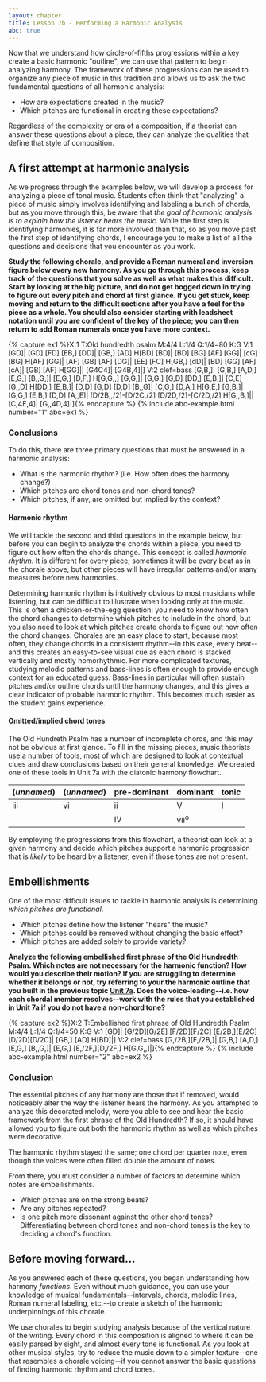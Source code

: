 ```yaml
---
layout: chapter
title: Lesson 7b - Performing a Harmonic Analysis
abc: true
---
```


<!-- When you return to this section, you have two MAJOR EDITS
 1 - You need to find a better example the Old 100th. It's first phrase is full of vi chords acting as tonic function, which is confusing and totally undermines what you said about vi to V being rare in the previous unit.
 2 - You need to write in full answers for the conclusions section, because you never actually give them the answers to the questions as asked. Fine for in class, but someone who isn't in class will never have confirmation of whether they got it correct or not.-->
Now that we understand how circle-of-fifths progressions within a key create a basic harmonic "outline", we can use that pattern to begin analyzing harmony. The framework of these progressions can be used to organize any piece of music in this tradition and allows us to ask the two fundamental questions of all harmonic analysis: 
- How are expectations created in the music?
- Which pitches are functional in creating these expectations?

Regardless of the complexity or era of a composition, if a theorist can answer these questions about a piece, they can analyze the qualities that define that style of composition. 

## A first attempt at harmonic analysis

As we progress through the examples below, we will develop a process for analyzing a piece of tonal music. Students often think that "analyzing" a piece of music simply involves identifying and labeling a bunch of chords, but as you move through this, be aware that *the goal of harmonic analysis is to explain how the listener hears the music*. While the first step is identifying harmonies, it is far more involved than that, so as you move past the first step of identifying chords, I encourage you to make a list of all the questions and decisions that you encounter as you work. 

**Study the following chorale, and provide a Roman numeral and inversion figure below every new harmony. As you go through this process, keep track of the questions that you solve as well as what makes this difficult. Start by looking at the big picture, and do not get bogged down in trying to figure out every pitch and chord at first glance. If you get stuck, keep moving and return to the difficult sections after you have a feel for the piece as a whole. You should also consider starting with leadsheet notation until you are confident of the key of the piece; you can then return to add Roman numerals once you have more context.**

{% capture ex1 %}X:1
T:Old hundredth psalm
M:4/4
L:1/4
Q:1/4=80
K:G
V:1
[GD]| [GD] [FD] [EB,] [DD]| [GB,] [AD] H[BD]
[BD]| [BD] [BG] [AF] [GG]| [cG] [BG] H[AF]
[GG]| [AF] [GB] [AF] [DG]| [EE] [FC] H[GB,]
[dD]| [BD] [GG] [AF] [cA]| [GB] [AF] H[GG]|| [G4C4]| [G4B,4]|]
V:2 clef=bass
[G,B,]| [G,B,] [A,D,] [E,G,] [B,,G,]| [E,G,] [D,F,] H[G,G,,]
[G,G,]| [G,G,] [G,D] [DD,] [E,B,]| [C,E] [G,,D] H[DD,]
[E,B,]| [D,D] [G,D] [D,D] [B,,G]| [C,G,] [D,A,] H[G,E,]
[G,B,]| [G,G,] [E,B,] [D,D] [A,,E]| [D/2B,,/2]-[D/2C,/2] [D/2D,/2]-[C/2D,/2] H[G,,B,]|| [C,4E,4]| [G,,4D,4]|]{% endcapture %}
{% include abc-example.html number="1" abc=ex1 %}

### Conclusions

 To do this, there are three primary questions that must be answered in a harmonic analysis:
- What is the harmonic rhythm? (i.e. How often does the harmony change?)
- Which pitches are chord tones and non-chord tones?
- Which pitches, if any, are omitted but implied by the context?

#### Harmonic rhythm

We will tackle the second and third questions in the example below, but before you can begin to analyze the chords within a piece, you need to figure out how often the chords change. This concept is called *harmonic rhythm*. It is different for every piece; sometimes it will be every beat as in the chorale above, but other pieces will have irregular patterns and/or many measures before new harmonies.

Determining harmonic rhythm is intuitively obvious to most musicians while listening, but can be difficult to illustrate when looking only at the music. This is often a chicken-or-the-egg question: you need to know how often the chord changes to determine which pitches to include in the chord, but you also need to look at which pitches create chords to figure out how often the chord changes. Chorales are an easy place to start, because most often, they change chords in a consistent rhythm--in this case, every beat--and this creates an easy-to-see visual cue as each chord is stacked vertically and mostly homorhythmic. For more complicated textures, studying melodic patterns and bass-lines is often enough to provide enough context for an educated guess. Bass-lines in particular will often sustain pitches and/or outline chords until the harmony changes, and this gives a clear indicator of probable harmonic rhythm. This becomes much easier as the student gains experience.

#### Omitted/implied chord tones

The Old Hundreth Psalm has a number of incomplete chords, and this may not be obvious at first glance. To fill in the missing pieces, music theorists use a number of tools, most of which are designed to look at contextual clues and draw conclusions based on their general knowledge. We created one of these tools in Unit 7a with the diatonic harmony flowchart.

| (*unnamed*) | (*unnamed*) | pre-dominant | dominant | tonic |
--- | --- | --- | --- | --- |
| iii | vi | ii | V | I |
| | | IV | vii<sup>o</sup> | |

By employing the progressions from this flowchart, a theorist can look at a given harmony and decide which pitches support a harmonic progression that is *likely* to be heard by a listener, even if those tones are not present.

## Embellishments

One of the most difficult issues to tackle in harmonic analysis is determining *which pitches are functional*. 
- Which pitches define how the listener "hears" the music?
- Which pitches could be removed without changing the basic effect?
- Which pitches are added solely to provide variety?

**Analyze the following embellished first phrase of the Old Hundredth Psalm. Which notes are not necessary for the harmonic function? How would you describe their motion? If you are struggling to determine whether it belongs or not, try referring to your the harmonic outline that you built in the previous topic [Unit 7a](07-harmonic-functions/a1-diaprogcirclefifths.html). Does the voice-leading--i.e. how each chordal member resolves--work with the rules that you established in Unit 7a if you do not have a non-chord tone?**

{% capture ex2 %}X:2
T:Embellished first phrase of Old Hundredth Psalm
M:4/4
L:1/4
Q:1/4=50
K:G
V:1
[GD]| [G/2D][G/2E] [F/2D][F/2C] [E/2B,][E/2C] [D/2D][D/2C]| [GB,] [AD] H[BD]|]
V:2 clef=bass
[G,/2B,][F,/2B,]| [G,B,] [A,D,] [E,G,] [B,,G,]| [E,G,] [E,/2F,][D,/2F,] H[G,G,,]|]{% endcapture %}
{% include abc-example.html number="2" abc=ex2 %}

### Conclusion

The essential pitches of any harmony are those that if removed, would noticeably alter the way the listener hears the harmony. As you attempted to analyze this decorated melody, were you able to see and hear the basic framework from the first phrase of the Old Hundredth? If so, it should have allowed you to figure out both the harmonic rhythm as well as which pitches were decorative. 

The harmonic rhythm stayed the same; one chord per quarter note, even though the voices were often filled double the amount of notes. 

From there, you must consider a number of factors to determine which notes are embellishments. 
- Which pitches are on the strong beats? 
- Are any pitches repeated? 
- Is one pitch more dissonant against the other chord tones? 
Differentiating between chord tones and non-chord tones is the key to deciding a chord's function.

## Before moving forward...

As you answered each of these questions, you began understanding how harmony *functions*. Even without much guidance, you can use your knowledge of musical fundamentals--intervals, chords, melodic lines, Roman numeral labeling, etc.--to create a sketch of the harmonic underpinnings of this chorale.

We use chorales to begin studying analysis because of the vertical nature of the writing. Every chord in this composition is aligned to where it can be easily parsed by sight, and almost every tone is functional. As you look at other musical styles, try to reduce the music down to a simpler texture--one that resembles a chorale voicing--if you cannot answer the basic questions of finding harmonic rhythm and chord tones.